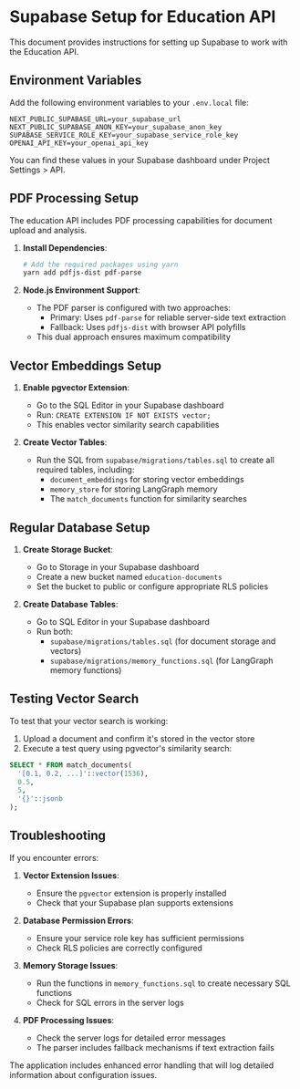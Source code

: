 # Supabase Setup for Education API

This document provides instructions for setting up Supabase to work with the Education API.

## Environment Variables

Add the following environment variables to your `.env.local` file:

```
NEXT_PUBLIC_SUPABASE_URL=your_supabase_url
NEXT_PUBLIC_SUPABASE_ANON_KEY=your_supabase_anon_key
SUPABASE_SERVICE_ROLE_KEY=your_supabase_service_role_key
OPENAI_API_KEY=your_openai_api_key
```

You can find these values in your Supabase dashboard under Project Settings > API.

## PDF Processing Setup

The education API includes PDF processing capabilities for document upload and analysis. 

1. **Install Dependencies**:
   ```bash
   # Add the required packages using yarn
   yarn add pdfjs-dist pdf-parse
   ```

2. **Node.js Environment Support**:
   - The PDF parser is configured with two approaches:
     - Primary: Uses `pdf-parse` for reliable server-side text extraction
     - Fallback: Uses `pdfjs-dist` with browser API polyfills
   - This dual approach ensures maximum compatibility

## Vector Embeddings Setup

1. **Enable pgvector Extension**:
   - Go to the SQL Editor in your Supabase dashboard
   - Run: `CREATE EXTENSION IF NOT EXISTS vector;`
   - This enables vector similarity search capabilities

2. **Create Vector Tables**:
   - Run the SQL from `supabase/migrations/tables.sql` to create all required tables, including:
     - `document_embeddings` for storing vector embeddings
     - `memory_store` for storing LangGraph memory
     - The `match_documents` function for similarity searches

## Regular Database Setup

1. **Create Storage Bucket**:
   - Go to Storage in your Supabase dashboard
   - Create a new bucket named `education-documents`
   - Set the bucket to public or configure appropriate RLS policies

2. **Create Database Tables**:
   - Go to SQL Editor in your Supabase dashboard
   - Run both:
     - `supabase/migrations/tables.sql` (for document storage and vectors)
     - `supabase/migrations/memory_functions.sql` (for LangGraph memory functions)

## Testing Vector Search

To test that your vector search is working:

1. Upload a document and confirm it's stored in the vector store
2. Execute a test query using pgvector's similarity search:

```sql
SELECT * FROM match_documents(
  '[0.1, 0.2, ...]'::vector(1536),
  0.5,
  5,
  '{}'::jsonb
);
```

## Troubleshooting

If you encounter errors:

1. **Vector Extension Issues**:
   - Ensure the `pgvector` extension is properly installed
   - Check that your Supabase plan supports extensions

2. **Database Permission Errors**:
   - Ensure your service role key has sufficient permissions
   - Check RLS policies are correctly configured

3. **Memory Storage Issues**:
   - Run the functions in `memory_functions.sql` to create necessary SQL functions
   - Check for SQL errors in the server logs

4. **PDF Processing Issues**:
   - Check the server logs for detailed error messages
   - The parser includes fallback mechanisms if text extraction fails

The application includes enhanced error handling that will log detailed information about configuration issues. 